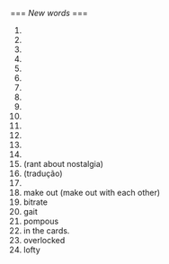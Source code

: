 === *New words* ===

1. 
2. 
3. 
4. 
5. 
6. 
7. 
8. 
9. 
10. 
11. 
12. 
13. 
14. 
15.  (rant about nostalgia)
16.  (tradução)
17. 
18. make out (make out with each other)
19. bitrate
20. gait
21. pompous
22. in the cards.
23. overlocked
24. lofty
